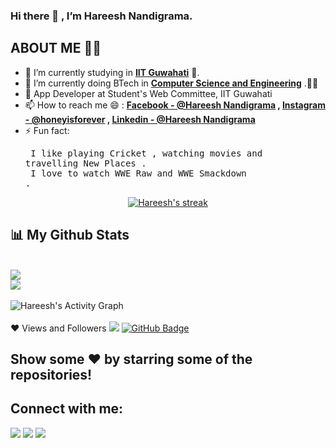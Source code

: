 ### Hi there 👋 , I’m Hareesh Nandigrama.

## ABOUT ME 👨‍🎓
- 🔭 I’m currently studying in **[IIT Guwahati](https://www.iitg.ac.in/)** 🏫.
- 🌱 I’m currently doing BTech in **[Computer Science and Engineering](https://www.iitg.ac.in/cse/)** .👨‍💻
- 🌱 App Developer at Student's Web Committee, IIT Guwahati
- 📫 How to reach me 😄 : **[Facebook -  @Hareesh Nandigrama](https://www.facebook.com/hareesh.nandigrama/) , [Instagram - @honeyisforever](https://www.instagram.com/honeyisforever/) , [Linkedin - @Hareesh Nandigrama](https://www.linkedin.com/in/hareesh-nandigrama-41714620b/)**
- ⚡ Fun fact: <pre> I like playing Cricket , watching movies and travelling New Places .<br /> I love to watch WWE Raw and WWE Smackdown .
                </pre>
 <p align="center">
    <a href="https://github.com/Hareesh-Nandigrama/github-readme-streak-stats">
        <img title="Hareesh Stats" alt="Hareesh's streak" src="https://github-readme-streak-stats.herokuapp.com/?user=Hareesh-Nandigrama&theme=black-ice&hide_border=true&stroke=0000&background=060A0CD0"/>
    </a>
</p>

## 📊 My Github Stats

<br/>
<img src="https://github-readme-stats.vercel.app/api?username=Hareesh-Nandigrama&&show_icons=true&title_color=F4F704&icon_color=bb2acf&text_color=daf7dc&bg_color=151515">
<br/>
<img src="https://github-readme-stats.vercel.app/api/top-langs/?username=Hareesh-Nandigrama&layout=compact">
 <br/>
<br/><img alt="Hareesh's Activity Graph" src="https://activity-graph.herokuapp.com/graph?username=Hareesh-Nandigrama&bg_color=0D1117&color=5BCDEC&line=5BCDEC&point=FFFFFF&hide_border=true" /></a>
<br/>
<br/>
❤ Views and Followers
<img src="https://komarev.com/ghpvc/?username=Hareesh-Nandigrama">
<a href="https://github.com/Hareesh-Nandigrama?tab=followers"><img src="https://img.shields.io/github/followers/Hareesh-Nandigrama?label=Followers&style=social" alt="GitHub Badge"></a>
  
## Show some ❤️ by starring some of the repositories!

## Connect with me:
<p align="left">
<a href = "https://www.linkedin.com/in/hareesh-nandigrama-41714620b/"><img src="https://img.icons8.com/fluent/48/000000/linkedin.png"/></a>
<a href = "https://www.facebook.com/hareesh.nandigrama/"><img src="https://img.icons8.com/fluent/48/000000/facebook.png"/></a>
<a href = "https://www.instagram.com/honeyisforever/"><img src="https://img.icons8.com/fluent/48/000000/instagram-new.png"/></a>
 </p>
